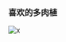 ### 喜欢的多肉植
![x](https://user-images.githubusercontent.com/32894109/116207615-a7e75c80-a772-11eb-89f6-bc8739d0de94.jpg)

<!--
**handyzhang/handyzhang** is a ✨ _special_ ✨ repository because its `README.md` (this file) appears on your GitHub profile.

Here are some ideas to get you started:

- 🔭 I’m currently working on ...
- 🌱 I’m currently learning ...
- 👯 I’m looking to collaborate on ...
- 🤔 I’m looking for help with ...
- 💬 Ask me about ...
- 📫 How to reach me: ...
- 😄 Pronouns: ...
- ⚡ Fun fact: ...
-->

